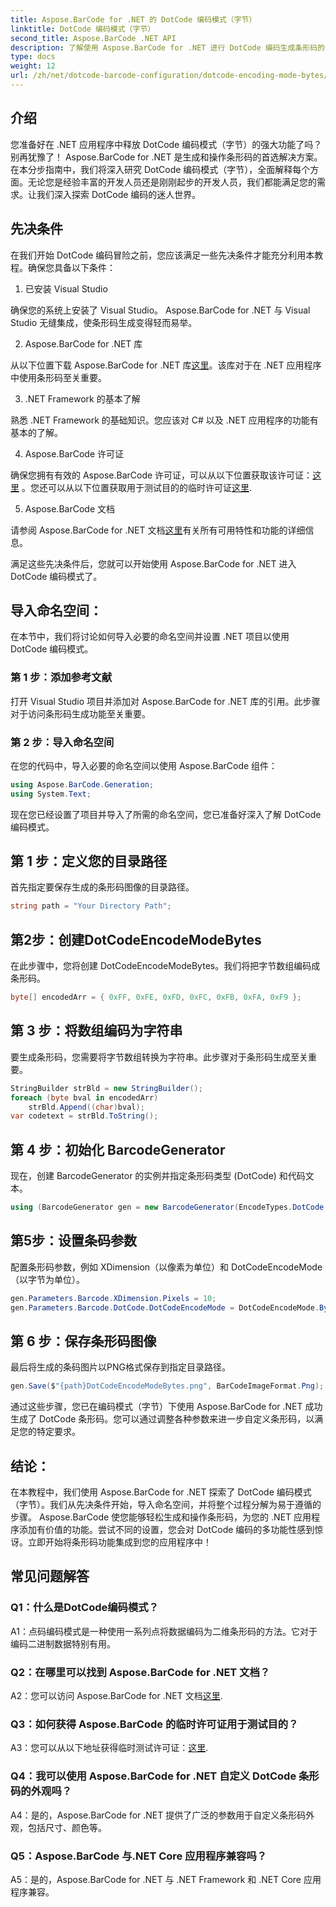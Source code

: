 ```yaml
---
title: Aspose.BarCode for .NET 的 DotCode 编码模式（字节）
linktitle: DotCode 编码模式（字节）
second_title: Aspose.BarCode .NET API
description: 了解使用 Aspose.BarCode for .NET 进行 DotCode 编码生成条形码的分步指南。
type: docs
weight: 12
url: /zh/net/dotcode-barcode-configuration/dotcode-encoding-mode-bytes/
---
```

## 介绍

您准备好在 .NET 应用程序中释放 DotCode 编码模式（字节）的强大功能了吗？别再犹豫了！ Aspose.BarCode for .NET 是生成和操作条形码的首选解决方案。在本分步指南中，我们将深入研究 DotCode 编码模式（字节），全面解释每个方面。无论您是经验丰富的开发人员还是刚刚起步的开发人员，我们都能满足您的需求。让我们深入探索 DotCode 编码的迷人世界。

## 先决条件

在我们开始 DotCode 编码冒险之前，您应该满足一些先决条件才能充分利用本教程。确保您具备以下条件：

1. 已安装 Visual Studio

确保您的系统上安装了 Visual Studio。 Aspose.BarCode for .NET 与 Visual Studio 无缝集成，使条形码生成变得轻而易举。

2. Aspose.BarCode for .NET 库

从以下位置下载 Aspose.BarCode for .NET 库[这里](https://releases.aspose.com/barcode/net/)。该库对于在 .NET 应用程序中使用条形码至关重要。

3. .NET Framework 的基本了解

熟悉 .NET Framework 的基础知识。您应该对 C# 以及 .NET 应用程序的功能有基本的了解。

4. Aspose.BarCode 许可证

确保您拥有有效的 Aspose.BarCode 许可证，可以从以下位置获取该许可证：[这里](https://purchase.aspose.com/buy) 。您还可以从以下位置获取用于测试目的的临时许可证[这里](https://purchase.aspose.com/temporary-license/).

5. Aspose.BarCode 文档

请参阅 Aspose.BarCode for .NET 文档[这里](https://reference.aspose.com/barcode/net/)有关所有可用特性和功能的详细信息。

满足这些先决条件后，您就可以开始使用 Aspose.BarCode for .NET 进入 DotCode 编码模式了。

## 导入命名空间：

在本节中，我们将讨论如何导入必要的命名空间并设置 .NET 项目以使用 DotCode 编码模式。 

### 第 1 步：添加参考文献

打开 Visual Studio 项目并添加对 Aspose.BarCode for .NET 库的引用。此步骤对于访问条形码生成功能至关重要。

### 第 2 步：导入命名空间

在您的代码中，导入必要的命名空间以使用 Aspose.BarCode 组件：

```csharp
using Aspose.BarCode.Generation;
using System.Text;
```

现在您已经设置了项目并导入了所需的命名空间，您已准备好深入了解 DotCode 编码模式。

## 第 1 步：定义您的目录路径

首先指定要保存生成的条形码图像的目录路径。

```csharp
string path = "Your Directory Path";
```

## 第2步：创建DotCodeEncodeModeBytes

在此步骤中，您将创建 DotCodeEncodeModeBytes。我们将把字节数组编码成条形码。

```csharp
byte[] encodedArr = { 0xFF, 0xFE, 0xFD, 0xFC, 0xFB, 0xFA, 0xF9 };
```

## 第 3 步：将数组编码为字符串

要生成条形码，您需要将字节数组转换为字符串。此步骤对于条形码生成至关重要。

```csharp
StringBuilder strBld = new StringBuilder();
foreach (byte bval in encodedArr)
    strBld.Append((char)bval);
var codetext = strBld.ToString();
```

## 第 4 步：初始化 BarcodeGenerator

现在，创建 BarcodeGenerator 的实例并指定条形码类型 (DotCode) 和代码文本。

```csharp
using (BarcodeGenerator gen = new BarcodeGenerator(EncodeTypes.DotCode, codetext))
```

## 第5步：设置条码参数

配置条形码参数，例如 XDimension（以像素为单位）和 DotCodeEncodeMode（以字节为单位）。

```csharp
gen.Parameters.Barcode.XDimension.Pixels = 10;
gen.Parameters.Barcode.DotCode.DotCodeEncodeMode = DotCodeEncodeMode.Bytes;
```

## 第 6 步：保存条形码图像

最后将生成的条码图片以PNG格式保存到指定目录路径。

```csharp
gen.Save($"{path}DotCodeEncodeModeBytes.png", BarCodeImageFormat.Png);
```

通过这些步骤，您已在编码模式（字节）下使用 Aspose.BarCode for .NET 成功生成了 DotCode 条形码。您可以通过调整各种参数来进一步自定义条形码，以满足您的特定要求。

## 结论：

在本教程中，我们使用 Aspose.BarCode for .NET 探索了 DotCode 编码模式（字节）。我们从先决条件开始，导入命名空间，并将整个过程分解为易于遵循的步骤。 Aspose.BarCode 使您能够轻松生成和操作条形码，为您的 .NET 应用程序添加有价值的功能。尝试不同的设置，您会对 DotCode 编码的多功能性感到惊讶。立即开始将条形码功能集成到您的应用程序中！

## 常见问题解答

### Q1：什么是DotCode编码模式？

A1：点码编码模式是一种使用一系列点将数据编码为二维条形码的方法。它对于编码二进制数据特别有用。

### Q2：在哪里可以找到 Aspose.BarCode for .NET 文档？

 A2：您可以访问 Aspose.BarCode for .NET 文档[这里](https://reference.aspose.com/barcode/net/).

### Q3：如何获得 Aspose.BarCode 的临时许可证用于测试目的？

 A3：您可以从以下地址获得临时测试许可证：[这里](https://purchase.aspose.com/temporary-license/).

### Q4：我可以使用 Aspose.BarCode for .NET 自定义 DotCode 条形码的外观吗？

A4：是的，Aspose.BarCode for .NET 提供了广泛的参数用于自定义条形码外观，包括尺寸、颜色等。

### Q5：Aspose.BarCode 与.NET Core 应用程序兼容吗？

A5：是的，Aspose.BarCode for .NET 与 .NET Framework 和 .NET Core 应用程序兼容。